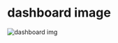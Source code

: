 # dashboard image 
![dashboard img](https://github.com/user-attachments/assets/0fd9a7f9-d968-476c-bc7b-9d999e940764)
